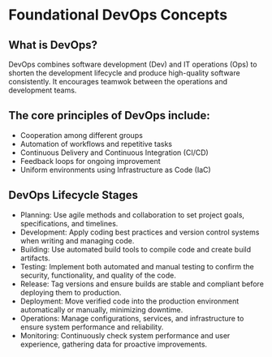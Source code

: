 # Foundational DevOps Concepts  
## What is DevOps?
DevOps combines software development (Dev) and IT operations (Ops) to shorten the development lifecycle and produce high-quality software consistently. It encourages teamwok between the operations and development teams.

## The core principles of DevOps include:
-	Cooperation among different groups 
-	Automation of workflows and repetitive tasks 
-	Continuous Delivery and Continuous Integration (CI/CD) 
-	Feedback loops for ongoing improvement 
-	Uniform environments using Infrastructure as Code (IaC) 

## DevOps Lifecycle Stages 
- Planning: Use agile methods and collaboration to set project goals, specifications, and timelines. 
- Development: Apply coding best practices and version control systems when writing and managing code. 
- Building: Use automated build tools to compile code and create build artifacts. 
- Testing: Implement both automated and manual testing to confirm the security, functionality, and quality of the code. 
- Release: Tag versions and ensure builds are stable and compliant before deploying them to production. 
- Deployment: Move verified code into the production environment automatically or manually, minimizing downtime. 
- Operations: Manage configurations, services, and infrastructure to ensure system performance and reliability. 
- Monitoring: Continuously check system performance and user experience, gathering data for proactive improvements.
